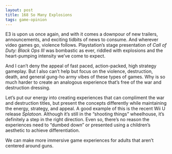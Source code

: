 ```yaml
---
layout: post
title: 168 So Many Explosions
tags: game-opinion
---
```

E3 is upon us once again, and with it comes a downpour of new trailers, announcements, and exciting tidbits of news to consume.  And wherever video games go, violence follows.  Playstation’s stage presentation of *Call of Duty: Black Ops III* was bombastic as ever, riddled with explosions and the heart-pumping intensity we’ve come to expect.

And I can’t deny the appeal of fast paced, action-packed, high strategy gameplay.  But I also can’t help but focus on the violence, destruction, death, and general gung-ho army vibes of these types of games.  Why is so much harder to create an analogous experience that’s free of the war and destruction dressing.

Let’s put our energy into creating experiences that can compliment the war and destruction titles, but present the concepts differently while maintaining the energy, strategy, and appeal.  A good example of this is the recent Wii U release *Splatoon*.  Although it’s still in the “shooting things” wheelhouse, it’s definitely a step in the right direction.  Even so, there’s no reason the experiences need to “dumbed down” or presented using a children’s aesthetic to achieve differentiation.

We can make more immersive game experiences for adults that aren’t centered around guns.